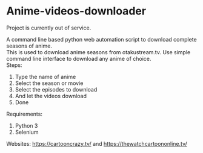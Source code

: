 # Anime-videos-downloader
Project is currently out of service.

A command line based python web automation script to download complete seasons of anime.  
This is used to download anime seasons from otakustream.tv. Use simple command line interface to download any anime of choice.  
Steps:  
  1. Type the name of anime  
  2. Select the season or movie  
  3. Select the episodes to download
  4. And let the videos download  
  5. Done  
  
Requirements:  
  1. Python 3  
  2. Selenium
  
Websites: https://cartooncrazy.tv/ and https://thewatchcartoononline.tv/  
